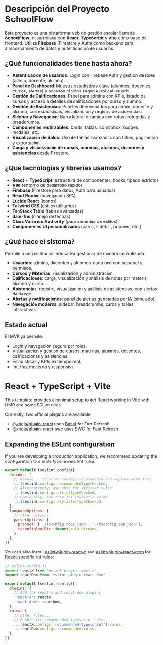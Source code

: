 # Descripción del Proyecto SchoolFlow

Este proyecto es una plataforma web de gestión escolar llamada **SchoolFlow**, desarrollada con **React**, **TypeScript** y **Vite** como base de frontend. Utiliza **Firebase** (Firestore y Auth) como backend para almacenamiento de datos y autenticación de usuarios.

## ¿Qué funcionalidades tiene hasta ahora?

- **Autenticación de usuarios**: Login con Firebase Auth y gestión de roles (admin, docente, alumno).
- **Panel de Dashboard**: Muestra estadísticas clave (alumnos, docentes, cursos, alertas) y accesos rápidos según el rol del usuario.
- **Gestión de Calificaciones**: Panel para admins con KPIs, listado de cursos y acceso a detalles de calificaciones por curso y alumno.
- **Gestión de Asistencias**: Paneles diferenciados para admin, docente y alumno, con estadísticas, visualización y registro de asistencias.
- **Sidebar y Navegación**: Barra lateral dinámica con rutas protegidas y breadcrumbs.
- **Componentes reutilizables**: Cards, tablas, combobox, badges, modales, etc.
- **Visualización de datos**: Uso de tablas avanzadas con filtros, paginación y exportación.
- **Carga y visualización de cursos, materias, alumnos, docentes y asistencias** desde Firestore.

## ¿Qué tecnologías y librerías usamos?

- **React** + **TypeScript** (estructura de componentes, hooks, tipado estricto)
- **Vite** (entorno de desarrollo rápido)
- **Firebase** (Firestore para datos, Auth para usuarios)
- **React Router** (navegación SPA)
- **Lucide React** (iconos)
- **Tailwind CSS** (estilos utilitarios)
- **TanStack Table** (tablas avanzadas)
- **date-fns** (manejo de fechas)
- **Class Variance Authority** (para variantes de estilos)
- **Componentes UI personalizados** (cards, sidebar, popover, etc.)

## ¿Qué hace el sistema?

Permite a una institución educativa gestionar de manera centralizada:

- **Usuarios**: admins, docentes y alumnos, cada uno con su panel y permisos.
- **Cursos y Materias**: visualización y administración.
- **Calificaciones**: carga, visualización y análisis de notas por materia, alumno y curso.
- **Asistencias**: registro, visualización y análisis de asistencias, con alertas de riesgo.
- **Alertas y notificaciones**: panel de alertas generadas por IA (simulado).
- **Navegación moderna**: sidebar, breadcrumbs, cards y tablas interactivas.

## Estado actual

El MVP ya permite:

- Login y navegación segura por roles.
- Visualización y gestión de cursos, materias, alumnos, docentes, calificaciones y asistencias.
- Estadísticas y KPIs en tiempo real.
- Interfaz moderna y responsiva.

# React + TypeScript + Vite

This template provides a minimal setup to get React working in Vite with HMR and some ESLint rules.

Currently, two official plugins are available:

- [@vitejs/plugin-react](https://github.com/vitejs/vite-plugin-react/blob/main/packages/plugin-react) uses [Babel](https://babeljs.io/) for Fast Refresh
- [@vitejs/plugin-react-swc](https://github.com/vitejs/vite-plugin-react/blob/main/packages/plugin-react-swc) uses [SWC](https://swc.rs/) for Fast Refresh

## Expanding the ESLint configuration

If you are developing a production application, we recommend updating the configuration to enable type-aware lint rules:

```js
export default tseslint.config({
  extends: [
    // Remove ...tseslint.configs.recommended and replace with this
    ...tseslint.configs.recommendedTypeChecked,
    // Alternatively, use this for stricter rules
    ...tseslint.configs.strictTypeChecked,
    // Optionally, add this for stylistic rules
    ...tseslint.configs.stylisticTypeChecked,
  ],
  languageOptions: {
    // other options...
    parserOptions: {
      project: ['./tsconfig.node.json', './tsconfig.app.json'],
      tsconfigRootDir: import.meta.dirname,
    },
  },
})
```

You can also install [eslint-plugin-react-x](https://github.com/Rel1cx/eslint-react/tree/main/packages/plugins/eslint-plugin-react-x) and [eslint-plugin-react-dom](https://github.com/Rel1cx/eslint-react/tree/main/packages/plugins/eslint-plugin-react-dom) for React-specific lint rules:

```js
// eslint.config.js
import reactX from 'eslint-plugin-react-x'
import reactDom from 'eslint-plugin-react-dom'

export default tseslint.config({
  plugins: {
    // Add the react-x and react-dom plugins
    'react-x': reactX,
    'react-dom': reactDom,
  },
  rules: {
    // other rules...
    // Enable its recommended typescript rules
    ...reactX.configs['recommended-typescript'].rules,
    ...reactDom.configs.recommended.rules,
  },
})
```
